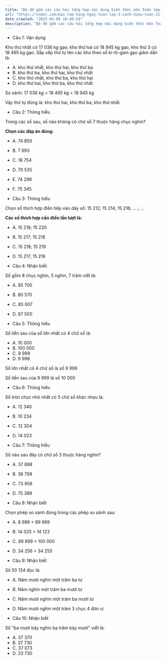 ```yaml
---
title: "Bộ đề gồm các câu hỏi tổng hợp nội dung kiến thức môn Toán lớp 3 đã học ở Tuần 21 trong chương trình Toán lớp 3 Tập 2 sách Cánh diều, giúp các em ôn tập và luyện giải các dạng bài tập Toán lớp 3. Mời các em cùng luyện tập."
url: "https://vndoc.com/bai-tap-hang-ngay-toan-lop-3-canh-dieu-tuan-21-thu-3-336121"
date_crawled: "2025-04-09 10:40:54"
description: "Bộ đề gồm các câu hỏi tổng hợp nội dung kiến thức môn Toán lớp 3 đã học ở Tuần 21 trong chương trình Toán lớp 3 Tập 2 sách Cánh diều, giúp các em ôn tập và luyện giải các dạng bài tập Toán lớp 3. Mời các em cùng luyện tập."
---
```


* Câu 1:  Vận dụng

Kho thứ nhất có 17 036 kg gạo, kho thứ hai có 18 945 kg gạo, kho thứ 3 có 18 495 kg gạo. Sắp xếp thứ tự tên các kho theo số ki-lô-gam gạo giảm dần là:

  * A. kho thứ nhất, kho thứ hai, kho thứ ba 
  * B. kho thứ ba, kho thứ hai, kho thứ nhất 
  * C. kho thứ nhất, kho thứ ba, kho thứ hai 
  * D. kho thứ hai, kho thứ ba, kho thứ nhất 



So sánh: 17 036 kg < 18 495 kg < 18 945 kg

Vậy thứ tự đúng là: kho thứ hai, kho thứ ba, kho thứ nhất.

* Câu 2:  Thông hiểu

Trong các số sau, số nào không có chữ số 7 thuộc hàng chục nghìn?

**Chọn các đáp án đúng:**

  * A. 74 850 
  * B. 7 993 
  * C. 18 754 
  * D. 70 535 
  * E. 74 298 
  * F. 75 345 



* Câu 3:  Thông hiểu

Chọn số thích hợp điền tiếp vào dãy số: 15 212; 15 214; 15 216; ... ; ...

**Các số thích hợp cần điền lần lượt là:**

  * A. 15 218; 15 220 
  * B. 15 217; 15 218 
  * C. 15 218; 15 219 
  * D. 15 217; 15 219 



* Câu 4:  Nhận biết

Số gồm 8 chục nghìn, 5 nghìn, 7 trăm viết là:

  * A. 85 700 
  * B. 80 570 
  * C. 85 007 
  * D. 87 500 



* Câu 5:  Thông hiểu

Số liền sau của số lớn nhất có 4 chữ số là:

  * A. 10 000 
  * B. 100 000 
  * C. 9 999 
  * D. 9 998 



Số lớn nhất có 4 chữ số là số 9 999

Số liền sau của 9 999 là số 10 000

* Câu 6:  Thông hiểu

Số tròn chục nhỏ nhất có 5 chữ số khác nhau là:

  * A. 12 340 
  * B. 10 234 
  * C. 12 304 
  * D. 14 023 



* Câu 7:  Thông hiểu

Số nào sau đây có chữ số 3 thuộc hàng nghìn?

  * A. 37 898 
  * B. 38 798 
  * C. 73 958 
  * D. 75 389 



* Câu 8:  Nhận biết

Chọn phép so sánh đúng trong các phép so sánh sau:

  * A. 8 989 < 89 989 
  * B. 14 025 > 14 123 
  * C. 99 999 > 100 000 
  * D. 34 256 = 34 255 



* Câu 9:  Nhận biết

Số 50 134 đọc là:

  * A. Năm mươi nghìn một trăm ba tư 
  * B. Năm nghìn một trăm ba mươi tư 
  * C. Năm mươi nghìn một trăm ba mươi tư 
  * D. Năm mươi nghìn một trăm 3 chục 4 đơn vị 



* Câu 10:  Nhận biết

Số "ba mươi bảy nghìn ba trăm bảy mươi" viết là:

  * A. 37 370 
  * B. 37 730 
  * C. 37 073 
  * D. 33 730 


